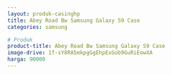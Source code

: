 ```yaml
---
layout: produk-casinghp
title: Abey Road Bw Samsung Galaxy S9 Case
categories: samsung

# Produk
product-title: Abey Road Bw Samsung Galaxy S9 Case
image-drive: 1f-sY8RA5mkpgGgEhpExGob9GuRiEowXA
harga: 90000
---
```

